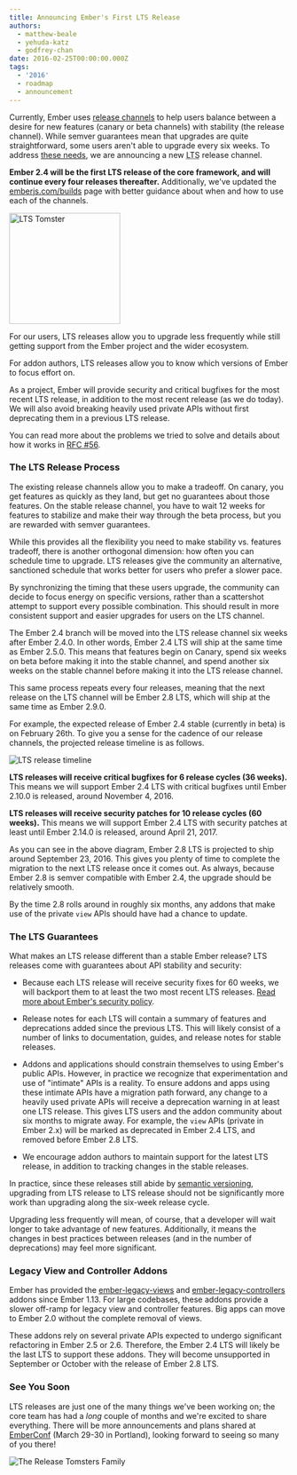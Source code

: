 ```yaml
---
title: Announcing Ember's First LTS Release
authors:
  - matthew-beale
  - yehuda-katz
  - godfrey-chan
date: 2016-02-25T00:00:00.000Z
tags:
  - '2016'
  - roadmap
  - announcement
---
```



<!--alex disable of-course just-->
Currently, Ember uses [release channels](http://emberjs.com/blog/2013/09/06/new-ember-release-process.html)
to help users balance between a desire for new features (canary or beta
channels) with stability (the release channel). While semver guarantees mean
that upgrades are quite straightforward, some users aren't able to upgrade
every six weeks. To address [these needs](https://github.com/emberjs/rfcs/blob/master/text/0056-improved-release-cycle.md#problems-with-the-1x-model),
we are announcing a new <abbr title="Long-Term Support">LTS</abbr> release
channel.

**Ember 2.4 will be the first LTS release of the core framework, and will
continue every four releases thereafter.** Additionally, we've updated the
[emberjs.com/builds](http://emberjs.com/builds/) page with better guidance
about when and how to use each of the channels.

<img src="/images/blog/2016-02/lts-tomster.png" class="no-background float-right" alt="LTS Tomster" width="200">

For our users, LTS releases allow you to upgrade less frequently while still
getting support from the Ember project and the wider ecosystem.

For addon authors, LTS releases allow you to know which versions of Ember to
focus effort on.

As a project, Ember will provide security and critical bugfixes for the most
recent LTS release, in addition to the most recent release (as we do today).
We will also avoid breaking heavily used private APIs without first
deprecating them in a previous LTS release.

You can read more about the problems we tried to solve and details about how
it works in [RFC #56](https://github.com/emberjs/rfcs/blob/master/text/0056-improved-release-cycle.md#proposal-lts-releases).

### The LTS Release Process

The existing release channels allow you to make a tradeoff. On canary, you get
features as quickly as they land, but get no guarantees about those features.
On the stable release channel, you have to wait 12 weeks for features to
stabilize and make their way through the beta process, but you are rewarded
with semver guarantees.

While this provides all the flexibility you need to make stability vs. features
tradeoff, there is another orthogonal dimension: how often you can schedule
time to upgrade. LTS releases give the community an alternative, sanctioned
schedule that works better for users who prefer a slower pace.

By synchronizing the timing that these users upgrade, the community can decide
to focus energy on specific versions, rather than a scattershot attempt to
support every possible combination. This should result in more consistent
support and easier upgrades for users on the LTS channel.

The Ember 2.4 branch will be moved into the LTS release channel six weeks after
Ember 2.4.0. In other words, Ember 2.4 LTS will ship at the same time as Ember
2.5.0. This means that features begin on Canary, spend six weeks on beta before
making it into the stable channel, and spend another six weeks on the stable
channel before making it into the LTS release channel.

This same process repeats every four releases, meaning that the next release on
the LTS channel will be Ember 2.8 LTS, which will ship at the same time as
Ember 2.9.0.

For example, the expected release of Ember 2.4 stable (currently in beta) is on
February 26th. To give you a sense for the cadence of our release channels, the
projected release timeline is as follows.

![LTS release timeline](/images/blog/2016-02/Releases@3x.svg)

**LTS releases will receive critical bugfixes for 6 release cycles (36 weeks).**
This means we will support Ember 2.4 LTS with critical bugfixes until Ember
2.10.0 is released, around November 4, 2016.

**LTS releases will receive security patches for 10 release cycles (60 weeks).**
This means we will support Ember 2.4 LTS with security patches at least until
Ember 2.14.0 is released, around April 21, 2017.

As you can see in the above diagram, Ember 2.8 LTS is projected to ship around
September 23, 2016. This gives you plenty of time to complete the migration to
the next LTS release once it comes out. As always, because Ember 2.8 is semver
compatible with Ember 2.4, the upgrade should be relatively smooth.

By the time 2.8 rolls around in roughly six months, any addons that make use
of the private `view` APIs should have had a chance to update.

### The LTS Guarantees

What makes an LTS release different than a stable Ember release? LTS releases
come with guarantees about API stability and security:

- Because each LTS release will receive security fixes for 60 weeks, we will
  backport them to at least the two most recent LTS releases. [Read more about
  Ember's security policy](http://emberjs.com/security/).

- Release notes for each LTS will contain a summary of features and
  deprecations added since the previous LTS. This will likely consist of a
  number of links to documentation, guides, and release notes for stable
  releases.

- Addons and applications should constrain themselves to using Ember's public
  APIs. However, in practice we recognize that experimentation and use of
  "intimate" APIs is a reality. To ensure addons and apps using these intimate
  APIs have a migration path forward, any change to a heavily used private APIs
  will receive a deprecation warning in at least one LTS release. This gives
  LTS users and the addon community about six months to migrate away. For
  example, the `view` APIs (private in Ember 2.x) will be marked as deprecated
  in Ember 2.4 LTS, and removed before Ember 2.8 LTS.

- We encourage addon authors to maintain support for the latest LTS release, in
  addition to tracking changes in the stable releases.

In practice, since these releases still abide by [semantic versioning](http://semver.org/),
upgrading from LTS release to LTS release should not be significantly more work
than upgrading along the six-week release cycle.

Upgrading less frequently will mean, of course, that a developer will wait
longer to take advantage of new features. Additionally, it means the changes in
best practices between releases (and in the number of deprecations) may feel
more significant.

### Legacy View and Controller Addons

Ember has provided the [ember-legacy-views](https://github.com/emberjs/ember-legacy-views)
and [ember-legacy-controllers](https://github.com/emberjs/ember-legacy-controllers)
addons since Ember 1.13. For large codebases, these addons provide a slower
off-ramp for legacy view and controller features. Big apps can move to Ember
2.0 without the complete removal of views.

These addons rely on several private APIs expected to undergo significant
refactoring in Ember 2.5 or 2.6. Therefore, the Ember 2.4 LTS will likely be
the last LTS to support these addons. They will become unsupported in September
or October with the release of Ember 2.8 LTS.

### See You Soon

LTS releases are just one of the many things we've been working on; the core
team has had a <span style="font-style: italic;">long</span> couple of months and we're excited to share everything.
There will be more announcements and plans shared at [EmberConf](http://emberconf.com/)
(March 29-30 in Portland), looking forward to seeing so many of you there!

<img src="/images/blog/2016-02/release-tomsters.png" class="no-background" alt="The Release Tomsters Family">
